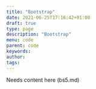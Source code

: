 ```yaml
---
title: "Bootstrap"
date: 2021-06-25T17:16:42+01:00
draft: true
type: page
description: "Bootstrap" 
menu: code
parent: code
keywords:
author: 
tags: 
---
```


Needs content here
(bs5.md)
